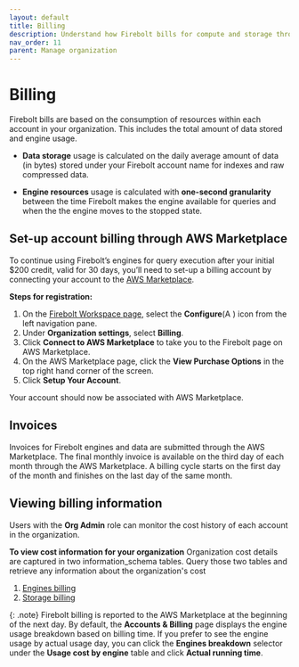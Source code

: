 ```yaml
---
layout: default
title: Billing
description: Understand how Firebolt bills for compute and storage through the AWS Marketplace and your AWS account.
nav_order: 11
parent: Manage organization
---
```


# Billing

Firebolt bills are based on the consumption of resources within each account in your organization. This includes the total amount of data stored and engine usage.

* **Data storage** usage is calculated on the daily average amount of data (in bytes) stored under your Firebolt account name for indexes and raw compressed data.

* **Engine resources** usage is calculated with **one-second granularity** between the time Firebolt makes the engine available for queries and when the the engine moves to the stopped state.

## Set-up account billing through AWS Marketplace
To continue using Firebolt’s engines for query execution after your initial $200 credit, valid for 30 days, you’ll need to set-up a billing account by connecting your account to the [AWS Marketplace](https://aws.amazon.com/marketplace). 

**Steps for registration:**

1. On the [Firebolt Workspace page](https://go.firebolt.io/), select the **Configure**(<img src="../../assets/images/configure-icon.png" alt="AggIndex" width="14"/>) icon from the left navigation pane. 
2. Under **Organization settings**, select **Billing**.
3. Click **Connect to AWS Marketplace** to take you to the Firebolt page on AWS Marketplace.
4. On the AWS Marketplace page, click the **View Purchase Options** in the top right hand corner of the screen.
5. Click **Setup Your Account**.

Your account should now be associated with AWS Marketplace.

## Invoices

Invoices for Firebolt engines and data are submitted through the AWS Marketplace. The final monthly invoice is available on the third day of each month through the AWS Marketplace. A billing cycle starts on the first day of the month and finishes on the last day of the same month.

## Viewing billing information

Users with the **Org Admin** role can monitor the cost history of each account in the organization.

**To view cost information for your organization**
Organization cost details are captured in two information_schema tables. Query those two tables and retrieve any information about the organization's cost   
1) [Engines billing](../../sql_reference/information-schema/engines-billing.md)
2) [Storage billing](../../sql_reference/information-schema/storage-billing.md)

{: .note}
Firebolt billing is reported to the AWS Marketplace at the beginning of the next day. By default, the **Accounts & Billing** page displays the engine usage breakdown based on billing time. If you prefer to see the engine usage by actual usage day, you can click the **Engines breakdown** selector under the **Usage cost by engine** table and click **Actual running time**. 